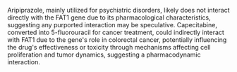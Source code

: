 Aripiprazole, mainly utilized for psychiatric disorders, likely does not interact directly with the FAT1 gene due to its pharmacological characteristics, suggesting any purported interaction may be speculative. Capecitabine, converted into 5-fluorouracil for cancer treatment, could indirectly interact with FAT1 due to the gene's role in colorectal cancer, potentially influencing the drug's effectiveness or toxicity through mechanisms affecting cell proliferation and tumor dynamics, suggesting a pharmacodynamic interaction.